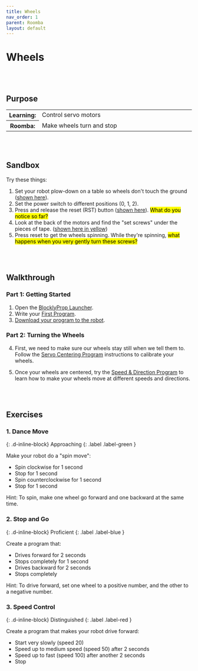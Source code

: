 ```yaml
---
title: Wheels
nav_order: 1
parent: Roomba
layout: default
---
```


# Wheels

<br><br>

## Purpose

<table>
  <tr>
    <th>Learning:</th>
    <td style="width:100%">Control servo motors</td>
  </tr>
  <tr>
    <th>Roomba:</th>
    <td style="width:100%">Make wheels turn and stop</td>
  </tr>
</table>
<br><br>

## Sandbox

Try these things:

1. Set your robot plow-down on a table so wheels don't touch the ground ([shown here](https://learn.parallax.com/sites/default/files/content/Sumo/move/sumobot-face-down-on-table.png)).
1. Set the power switch to different positions (0, 1, 2).
1. Press and release the reset (RST) button ([shown here](https://learn.parallax.com/sites/default/files/content/Sumo/move/sumo-rst-button.png)). <mark>What do you notice so far?</mark>
1. Look at the back of the motors and find the "set screws" under the pieces of tape. ([shown here in yellow](https://learn.parallax.com/sites/default/files/content/Sumo/move/center-servos-sumobot-picture.png))
1. Press reset to get the wheels spinning. While they're spinning, <mark>what happens when you very gently turn these screws?</mark>

<br><br>

## Walkthrough

### Part 1: Getting Started

1. Open the [BlocklyProp Launcher](https://learn.parallax.com/print/book/export/html/2308).
2. Write your [First Program](https://learn.parallax.com/print/book/export/html/2309).
3. [Download your program to the robot](https://learn.parallax.com/print/book/export/html/2310).

### Part 2: Turning the Wheels

4. First, we need to make sure our wheels stay still when we tell them to. Follow the [Servo Centering Program](https://learn.parallax.com/print/book/export/html/2334) instructions to calibrate your wheels.

5. Once your wheels are centered, try the [Speed & Direction Program](https://learn.parallax.com/print/book/export/html/2337) to learn how to make your wheels move at different speeds and directions.

<br><br>

## Exercises

<!-- prettier-ignore-start -->
### 1. Dance Move
{: .d-inline-block}
Approaching
{: .label .label-green }

Make your robot do a "spin move":
- Spin clockwise for 1 second
- Stop for 1 second
- Spin counterclockwise for 1 second
- Stop for 1 second

Hint: To spin, make one wheel go forward and one backward at the same time.

### 2. Stop and Go
{: .d-inline-block}
Proficient
{: .label .label-blue }

Create a program that:
- Drives forward for 2 seconds
- Stops completely for 1 second
- Drives backward for 2 seconds
- Stops completely

Hint: To drive forward, set one wheel to a positive number, and the other to a negative number.

### 3. Speed Control
{: .d-inline-block}
Distinguished
{: .label .label-red }

Create a program that makes your robot drive forward:
- Start very slowly (speed 20)
- Speed up to medium speed (speed 50) after 2 seconds
- Speed up to fast (speed 100) after another 2 seconds
- Stop

<!-- prettier-ignore-end -->
